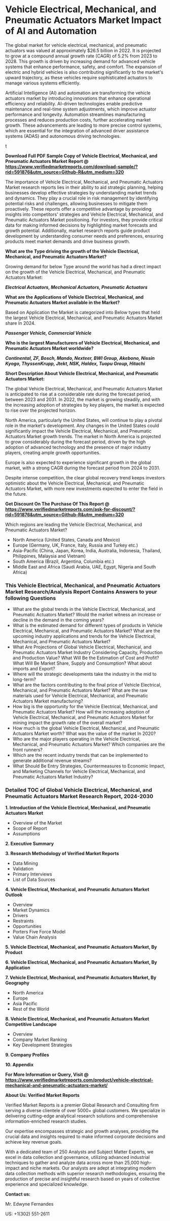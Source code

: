 <meta name="title" content="Global  Vehicle Electrical, Mechanical, and Pneumatic Actuators Market Impact of AI and Automation"><meta name="description" content="  The global market for vehicle electrical, mechanical, and pneumatic actuators was valued at approximately $26.5 billion in 2022. It is projected to grow at a compoun"><meta name="title" content=" Vehicle Electrical, Mechanical, and Pneumatic Actuators Market Size, Share, Scope, Trends, Growth, Opportunities, Analysis, Forecast"> <h1>Vehicle Electrical, Mechanical, and Pneumatic Actuators Market Impact of AI and Automation</h1> <p>The global market for vehicle electrical, mechanical, and pneumatic actuators was valued at approximately $26.5 billion in 2022. It is projected to grow at a compound annual growth rate (CAGR) of 5.2% from 2023 to 2028. This growth is driven by increasing demand for advanced vehicle systems that enhance performance, safety, and comfort. The expansion of electric and hybrid vehicles is also contributing significantly to the market's upward trajectory, as these vehicles require sophisticated actuators to manage various systems efficiently.</p> <p>Artificial Intelligence (AI) and automation are transforming the vehicle actuators market by introducing innovations that enhance operational efficiency and reliability. AI-driven technologies enable predictive maintenance and real-time system adjustments, which improve actuator performance and longevity. Automation streamlines manufacturing processes and reduces production costs, further accelerating market growth. These advancements are leading to more precise control systems, which are essential for the integration of advanced driver assistance systems (ADAS) and autonomous driving technologies.</p> t</p><p id="" class=""><strong>Download Full PDF Sample Copy of Vehicle Electrical, Mechanical, and Pneumatic Actuators Market Report @ <a href="https://www.verifiedmarketreports.com/download-sample/?rid=591876&utm_source=Github-R&utm_medium=320" target="_blank">https://www.verifiedmarketreports.com/download-sample/?rid=591876&utm_source=Github-R&utm_medium=320</a></strong></p><p>The importance of&nbsp;Vehicle Electrical, Mechanical, and Pneumatic Actuators Market research reports lies in their ability to aid strategic planning, helping businesses develop effective strategies by understanding market trends and dynamics. They play a crucial role in risk management by identifying potential risks and challenges, allowing businesses to mitigate them proactively. These reports offer a competitive advantage by providing insights into competitors' strategies and Vehicle Electrical, Mechanical, and Pneumatic Actuators Market positioning. For investors, they provide critical data for making informed decisions by highlighting market forecasts and growth potential. Additionally, market research reports guide product development by understanding consumer needs and preferences, ensuring products meet market demands and drive business growth.</p><p><strong>What are the&nbsp;Type driving the growth of the Vehicle Electrical, Mechanical, and Pneumatic Actuators Market?</strong></p><p id="" class="">Growing demand for below Type around the world has had a direct impact on the growth of the Vehicle Electrical, Mechanical, and Pneumatic Actuators Market:</p><em><strong>Electrical Actuators, Mechanical Actuators, Pneumatic Actuators</strong></em></p><strong>What are the&nbsp;Applications&nbsp;of Vehicle Electrical, Mechanical, and Pneumatic Actuators Market available in the Market?</strong></p><p id="" class="">Based on Application the Market is categorized into Below types that held the largest Vehicle Electrical, Mechanical, and Pneumatic Actuators Market share In 2024.</p><em><strong>Passenger Vehicle, Commercial Vehicle</strong></em></p><strong>Who is the largest Manufacturers of Vehicle Electrical, Mechanical, and Pneumatic Actuators Market worldwide?</strong></p><p><em><strong>Continental, ZF, Bosch, Mando, Nexteer, BWI Group, Akebono, Nissin Kyogo, ThyssenKrupp, Jtekt, NSK, Haldex, Tuopu Group, Hitachi</strong></em></p><p id="" class=""><strong>Short Description About Vehicle Electrical, Mechanical, and Pneumatic Actuators Market:</strong></p><p>The global Vehicle Electrical, Mechanical, and Pneumatic Actuators Market is anticipated to rise at a considerable rate during the forecast period, between 2023 and 2031. In 2022, the market is growing steadily, and with the increasing adoption of strategies by key players, the market is expected to rise over the projected horizon.</p><p>North America, particularly the United States, will continue to play a pivotal role in the market's development. Any changes in the United States could significantly impact the Vehicle Electrical, Mechanical, and Pneumatic Actuators Market growth trends. The market in North America is projected to grow considerably during the forecast period, driven by the high adoption of advanced technology and the presence of major industry players, creating ample growth opportunities.</p><p>Europe is also expected to experience significant growth in the global market, with a strong CAGR during the forecast period from 2024 to 2031.</p><p>Despite intense competition, the clear global recovery trend keeps investors optimistic about the Vehicle Electrical, Mechanical, and Pneumatic Actuators Market, with more new investments expected to enter the field in the future.</p><p id="" class=""><strong>Get Discount On The Purchase Of This Report @ <a href="https://www.verifiedmarketreports.com/ask-for-discount/?rid=591876&utm_source=Github-R&utm_medium=320" target="_blank">https://www.verifiedmarketreports.com/ask-for-discount/?rid=591876&utm_source=Github-R&utm_medium=320</a></strong></p>Which regions are leading the Vehicle Electrical, Mechanical, and Pneumatic Actuators Market?</p><ul><li>North America (United States, Canada and Mexico)</li><li>Europe (Germany, UK, France, Italy, Russia and Turkey etc.)</li><li>Asia-Pacific (China, Japan, Korea, India, Australia, Indonesia, Thailand, Philippines, Malaysia and Vietnam)</li><li>South America (Brazil, Argentina, Columbia etc.)</li><li>Middle East and Africa (Saudi Arabia, UAE, Egypt, Nigeria and South Africa)</li></ul><h3 id="" class="">This Vehicle Electrical, Mechanical, and Pneumatic Actuators Market Research/Analysis Report Contains Answers to your following Questions</h3><ul><li>What are the global trends in the Vehicle Electrical, Mechanical, and Pneumatic Actuators Market? Would the market witness an increase or decline in the demand in the coming years?</li><li>What is the estimated demand for different types of products in Vehicle Electrical, Mechanical, and Pneumatic Actuators Market? What are the upcoming industry applications and trends for the Vehicle Electrical, Mechanical, and Pneumatic Actuators Market?</li><li>What Are Projections of Global Vehicle Electrical, Mechanical, and Pneumatic Actuators Market Industry Considering Capacity, Production and Production Value? What Will Be the Estimation of Cost and Profit? What Will Be Market Share, Supply and Consumption? What about imports and Export?</li><li>Where will the strategic developments take the industry in the mid to long-term?</li><li>What are the factors contributing to the final price of Vehicle Electrical, Mechanical, and Pneumatic Actuators Market? What are the raw materials used for Vehicle Electrical, Mechanical, and Pneumatic Actuators Market manufacturing?</li><li>How big is the opportunity for the Vehicle Electrical, Mechanical, and Pneumatic Actuators Market? How will the increasing adoption of Vehicle Electrical, Mechanical, and Pneumatic Actuators Market for mining impact the growth rate of the overall market?</li><li>How much is the global Vehicle Electrical, Mechanical, and Pneumatic Actuators Market worth? What was the value of the market In 2020?</li><li>Who are the major players operating in the Vehicle Electrical, Mechanical, and Pneumatic Actuators Market? Which companies are the front runners?</li><li>Which are the recent industry trends that can be implemented to generate additional revenue streams?</li><li>What Should Be Entry Strategies, Countermeasures to Economic Impact, and Marketing Channels for Vehicle Electrical, Mechanical, and Pneumatic Actuators Market Industry?</li></ul><h3 id="" class="">Detailed TOC of Global Vehicle Electrical, Mechanical, and Pneumatic Actuators Market Research Report, 2024-2030</h3><p id="" class=""><strong>1. Introduction of the Vehicle Electrical, Mechanical, and Pneumatic Actuators Market</strong></p><ul><li>Overview of the Market</li><li>Scope of Report</li><li>Assumptions</li></ul><p id="" class=""><strong>2. Executive Summary</strong></p><p id="" class=""><strong>3. Research Methodology of Verified Market Reports</strong></p><ul><li>Data Mining</li><li>Validation</li><li>Primary Interviews</li><li>List of Data Sources</li></ul><p id="" class=""><strong>4. Vehicle Electrical, Mechanical, and Pneumatic Actuators Market Outlook</strong></p><ul><li>Overview</li><li>Market Dynamics</li><li>Drivers</li><li>Restraints</li><li>Opportunities</li><li>Porters Five Force Model</li><li>Value Chain Analysis</li></ul><p id="" class=""><strong>5. Vehicle Electrical, Mechanical, and Pneumatic Actuators Market, By Product</strong></p><p id="" class=""><strong>6. Vehicle Electrical, Mechanical, and Pneumatic Actuators Market, By Application</strong></p><p id="" class=""><strong>7. Vehicle Electrical, Mechanical, and Pneumatic Actuators Market, By Geography</strong></p><ul><li>North America</li><li>Europe</li><li>Asia Pacific</li><li>Rest of the World</li></ul><p id="" class=""><strong>8. Vehicle Electrical, Mechanical, and Pneumatic Actuators Market Competitive Landscape</strong></p><ul><li>Overview</li><li>Company Market Ranking</li><li>Key Development Strategies</li></ul><p id="" class=""><strong>9. Company Profiles</strong></p><p id="" class=""><strong>10. Appendix</strong></p><p id="" class=""><strong>For More Information or Query, Visit @ <a href="https://www.verifiedmarketreports.com/product/vehicle-electrical-mechanical-and-pneumatic-actuators-market/" target="_blank">https://www.verifiedmarketreports.com/product/vehicle-electrical-mechanical-and-pneumatic-actuators-market/</a></strong></p><p id="" class=""><strong>About Us: Verified Market Reports</strong></p><p id="" class="">Verified Market Reports is a premier Global Research and Consulting firm serving a diverse clientele of over 5000+ global customers. We specialize in delivering cutting-edge analytical research solutions and comprehensive information-enriched research studies.</p><p id="" class="">Our expertise encompasses strategic and growth analyses, providing the crucial data and insights required to make informed corporate decisions and achieve key revenue goals.</p><p id="" class="">With a dedicated team of 250 Analysts and Subject Matter Experts, we excel in data collection and governance, utilizing advanced industrial techniques to gather and analyze data across more than 25,000 high-impact and niche markets. Our analysts are adept at integrating modern data collection methods with superior research methodologies, ensuring the production of precise and insightful research based on years of collective experience and specialized knowledge.</p><p id="" class=""><strong>Contact us:</strong></p><p id="" class="">Mr. Edwyne Fernandes</p><p id="" class="">US: +1(302) 551-2611</p>
